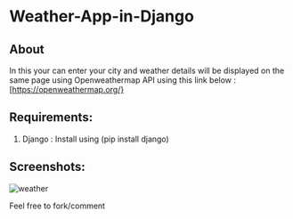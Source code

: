 # Weather-App-in-Django

## About
In this your can enter your city and weather details will be displayed on the same page using Openweathermap API using this link below :
[https://openweathermap.org/}

## Requirements:
1. Django : Install using (pip install django)

## Screenshots:
![weather](https://user-images.githubusercontent.com/39980643/45372179-f5d2e480-b609-11e8-9b77-a149fab0cb47.png)

Feel free to fork/comment
